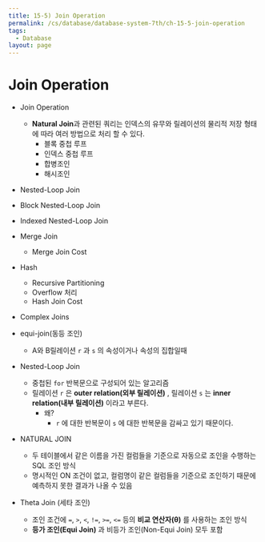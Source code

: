 ```yaml
---
title: 15-5) Join Operation
permalink: /cs/database/database-system-7th/ch-15-5-join-operation
tags:
  - Database
layout: page
---
```


# Join Operation

- Join Operation
	- **Natural Join**과 관련된 쿼리는 인덱스의 유무와 릴레이션의 물리적 저장 형태에 따라 여러 방법으로 처리 할 수 있다.
		- 블록 중첩 루프
		- 인덱스 중첩 루프
		- 합병조인
		- 해시조인
- Nested-Loop Join
- Block Nested-Loop Join
- Indexed Nested-Loop Join
- Merge Join
	- Merge Join Cost
- Hash
	- Recursive Partitioning
	- Overflow 처리
	- Hash Join Cost
- Complex Joins
- equi-join(동등 조인)
	- A와 B릴레이션 `r` 과 `s` 의 속성이거나 속성의 집합일때
- Nested-Loop Join
	- 중첩된 `for` 반복문으로 구성되어 있는 알고리즘
	- 릴레이션 `r` 은 **outer relation(외부 릴레이션)** , 릴레이션 `s` 는 **inner relation(내부 릴레이션)** 이라고 부른다.
		- 왜?
			- `r` 에 대한 반복문이 `s` 에 대한 반복문을 감싸고 있기 때문이다.


- NATURAL JOIN
	- 두 테이블에서 같은 이름을 가진 컬럼들을 기준으로 자동으로 조인을 수행하는 SQL 조인 방식
	- 명시적인 ON 조건이 없고, 컬럼명이 같은 컬럼들을 기준으로 조인하기 때문에 예측하지 못한 결과가 나올 수 있음
- Theta Join (세타 조인)
	- 조인 조건에 `=`, `>`, `<`, `!=`, `>=`, `<=` 등의 **비교 연산자(θ)** 를 사용하는 조인 방식
	- **등가 조인(Equi Join)** 과 비등가 조인(Non-Equi Join) 모두 포함

